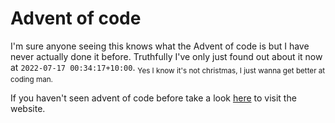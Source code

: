 # Advent of code

I'm sure anyone seeing this knows what the Advent of code is but I have never actually done it before.
Truthfully I've only just found out about it now at `2022-07-17 00:34:17+10:00`.
<sub> Yes I know it's not christmas, I just wanna get better at coding man.</sub>

If you haven't seen advent of code before take a look [here](https://adventofcode.com/) to visit the website.
